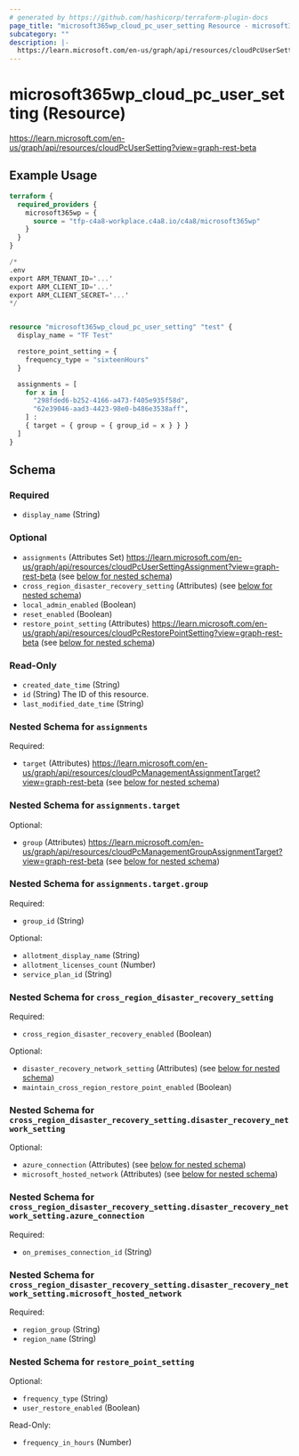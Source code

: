 ```yaml
---
# generated by https://github.com/hashicorp/terraform-plugin-docs
page_title: "microsoft365wp_cloud_pc_user_setting Resource - microsoft365wp"
subcategory: ""
description: |-
  https://learn.microsoft.com/en-us/graph/api/resources/cloudPcUserSetting?view=graph-rest-beta
---
```


# microsoft365wp_cloud_pc_user_setting (Resource)

https://learn.microsoft.com/en-us/graph/api/resources/cloudPcUserSetting?view=graph-rest-beta

## Example Usage

```terraform
terraform {
  required_providers {
    microsoft365wp = {
      source = "tfp-c4a8-workplace.c4a8.io/c4a8/microsoft365wp"
    }
  }
}

/*
.env
export ARM_TENANT_ID='...'
export ARM_CLIENT_ID='...'
export ARM_CLIENT_SECRET='...'
*/


resource "microsoft365wp_cloud_pc_user_setting" "test" {
  display_name = "TF Test"

  restore_point_setting = {
    frequency_type = "sixteenHours"
  }

  assignments = [
    for x in [
      "298fded6-b252-4166-a473-f405e935f58d",
      "62e39046-aad3-4423-98e0-b486e3538aff",
    ] :
    { target = { group = { group_id = x } } }
  ]
}
```

<!-- schema generated by tfplugindocs -->
## Schema

### Required

- `display_name` (String)

### Optional

- `assignments` (Attributes Set) https://learn.microsoft.com/en-us/graph/api/resources/cloudPcUserSettingAssignment?view=graph-rest-beta (see [below for nested schema](#nestedatt--assignments))
- `cross_region_disaster_recovery_setting` (Attributes) (see [below for nested schema](#nestedatt--cross_region_disaster_recovery_setting))
- `local_admin_enabled` (Boolean)
- `reset_enabled` (Boolean)
- `restore_point_setting` (Attributes) https://learn.microsoft.com/en-us/graph/api/resources/cloudPcRestorePointSetting?view=graph-rest-beta (see [below for nested schema](#nestedatt--restore_point_setting))

### Read-Only

- `created_date_time` (String)
- `id` (String) The ID of this resource.
- `last_modified_date_time` (String)

<a id="nestedatt--assignments"></a>
### Nested Schema for `assignments`

Required:

- `target` (Attributes) https://learn.microsoft.com/en-us/graph/api/resources/cloudPcManagementAssignmentTarget?view=graph-rest-beta (see [below for nested schema](#nestedatt--assignments--target))

<a id="nestedatt--assignments--target"></a>
### Nested Schema for `assignments.target`

Optional:

- `group` (Attributes) https://learn.microsoft.com/en-us/graph/api/resources/cloudPcManagementGroupAssignmentTarget?view=graph-rest-beta (see [below for nested schema](#nestedatt--assignments--target--group))

<a id="nestedatt--assignments--target--group"></a>
### Nested Schema for `assignments.target.group`

Required:

- `group_id` (String)

Optional:

- `allotment_display_name` (String)
- `allotment_licenses_count` (Number)
- `service_plan_id` (String)




<a id="nestedatt--cross_region_disaster_recovery_setting"></a>
### Nested Schema for `cross_region_disaster_recovery_setting`

Required:

- `cross_region_disaster_recovery_enabled` (Boolean)

Optional:

- `disaster_recovery_network_setting` (Attributes) (see [below for nested schema](#nestedatt--cross_region_disaster_recovery_setting--disaster_recovery_network_setting))
- `maintain_cross_region_restore_point_enabled` (Boolean)

<a id="nestedatt--cross_region_disaster_recovery_setting--disaster_recovery_network_setting"></a>
### Nested Schema for `cross_region_disaster_recovery_setting.disaster_recovery_network_setting`

Optional:

- `azure_connection` (Attributes) (see [below for nested schema](#nestedatt--cross_region_disaster_recovery_setting--disaster_recovery_network_setting--azure_connection))
- `microsoft_hosted_network` (Attributes) (see [below for nested schema](#nestedatt--cross_region_disaster_recovery_setting--disaster_recovery_network_setting--microsoft_hosted_network))

<a id="nestedatt--cross_region_disaster_recovery_setting--disaster_recovery_network_setting--azure_connection"></a>
### Nested Schema for `cross_region_disaster_recovery_setting.disaster_recovery_network_setting.azure_connection`

Required:

- `on_premises_connection_id` (String)


<a id="nestedatt--cross_region_disaster_recovery_setting--disaster_recovery_network_setting--microsoft_hosted_network"></a>
### Nested Schema for `cross_region_disaster_recovery_setting.disaster_recovery_network_setting.microsoft_hosted_network`

Required:

- `region_group` (String)
- `region_name` (String)




<a id="nestedatt--restore_point_setting"></a>
### Nested Schema for `restore_point_setting`

Optional:

- `frequency_type` (String)
- `user_restore_enabled` (Boolean)

Read-Only:

- `frequency_in_hours` (Number)


